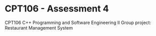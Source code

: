 # CPT106 - Assessment 4

CPT106 C++ Programming and Software Engineering II Group project: Restaurant Management System